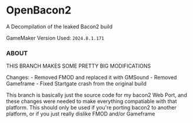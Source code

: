 # OpenBacon2
A Decompilation of the leaked Bacon2 build

GameMaker Version Used: ```2024.8.1.171```

### ABOUT
THIS BRANCH MAKES SOME PRETTY BIG MODIFICATIONS

Changes:
	- Removed FMOD and replaced it with GMSound
	- Removed Gameframe
	- Fixed Startgate crash from the original build
	

This branch is basically just the source code for my bacon2 Web Port, and these changes were needed to make everything compatiable with that platform. 
This should only be used if you're porting bacon2 to another platform, or if you just really dislike FMOD and/or Gameframe